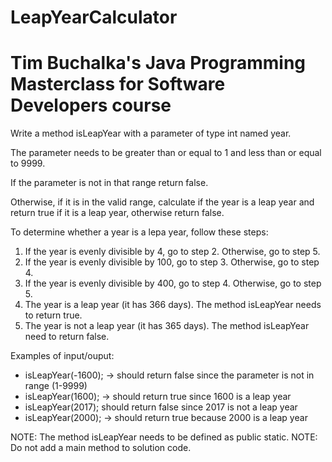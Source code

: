 # LeapYearCalculator
# Tim Buchalka's Java Programming Masterclass for Software Developers course
Write a method isLeapYear with a parameter of type int named year.

The parameter needs to be greater than or equal to 1 and less than or equal to 9999.

If the parameter is not in that range return false.

Otherwise, if it is in the valid range, calculate if the year is a leap year and return true if it is a leap year, otherwise return false.

To determine whether a year is a lepa year, follow these steps:
1. If the year is evenly divisible by 4, go to step 2. Otherwise, go to step 5.
2. If the year is evenly divisible by 100, go to step 3. Otherwise, go to step 4.
3. If the year is evenly divisible by 400, go to step 4. Otherwise, go to step 5.
4. The year is a leap year (it has 366 days). The method isLeapYear needs to return true.
5. The year is not a leap year (it has 365 days). The method isLeapYear need to return false.

Examples of input/ouput:
  * isLeapYear(-1600); -> should return false since the parameter is not in range (1-9999)
  * isLeapYear(1600); -> should return true since 1600 is a leap year
  * isLeapYear(2017); should return false since 2017 is not a leap year
  * isLeapYear(2000); -> should return true because 2000 is a leap year
  
  NOTE: The method isLeapYear needs to be defined as public static.
  NOTE: Do not add a main method to solution code.
